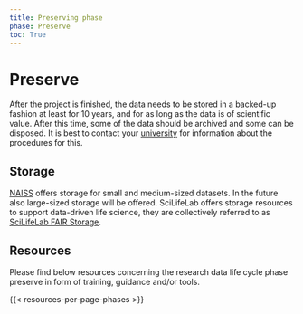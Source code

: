 ```yaml
---
title: Preserving phase
phase: Preserve
toc: True
---
```


# Preserve
After the project is finished, the data needs to be stored in a backed-up fashion at least for 10 years, and for as long as the data is of scientific value. After this time, some of the data should be archived and some can be disposed. It is best to contact your [university](/topics/university-rdm-resources) for information about the procedures for this.

## Storage
[NAISS](https://supr.naiss.se/round/storage/) offers storage for small and medium-sized datasets. In the future also large-sized storage will be offered. SciLifeLab offers storage resources to support data-driven life science, they are collectively referred to as [SciLifeLab FAIR Storage](https://data.scilifelab.se/services/fairstorage/).

## Resources
Please find below resources concerning the research data life cycle phase preserve in form of training, guidance and/or tools.

{{< resources-per-page-phases >}}
